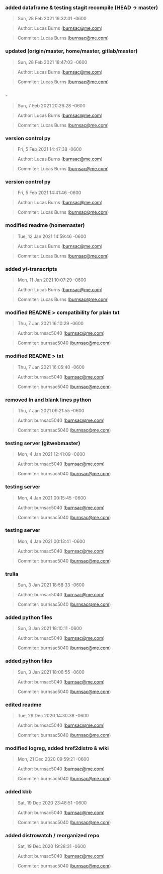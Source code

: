### added dataframe & testing stagit recompile (HEAD -> master)
>Sun, 28 Feb 2021 19:32:01 -0600

>Author: Lucas Burns (burnsac@me.com)

>Commiter: Lucas Burns (burnsac@me.com)




### updated (origin/master, home/master, gitlab/master)
>Sun, 28 Feb 2021 18:47:03 -0600

>Author: Lucas Burns (burnsac@me.com)

>Commiter: Lucas Burns (burnsac@me.com)




### -
>Sun, 7 Feb 2021 20:26:28 -0600

>Author: Lucas Burns (burnsac@me.com)

>Commiter: Lucas Burns (burnsac@me.com)




### version control py
>Fri, 5 Feb 2021 14:47:38 -0600

>Author: Lucas Burns (burnsac@me.com)

>Commiter: Lucas Burns (burnsac@me.com)




### version control py
>Fri, 5 Feb 2021 14:41:46 -0600

>Author: Lucas Burns (burnsac@me.com)

>Commiter: Lucas Burns (burnsac@me.com)




### modified readme (homemaster)
>Tue, 12 Jan 2021 14:59:46 -0600

>Author: Lucas Burns (burnsac@me.com)

>Commiter: Lucas Burns (burnsac@me.com)




### added yt-transcripts
>Mon, 11 Jan 2021 10:07:29 -0600

>Author: Lucas Burns (burnsac@me.com)

>Commiter: Lucas Burns (burnsac@me.com)




### modified README > compatibility for plain txt
>Thu, 7 Jan 2021 16:10:29 -0600

>Author: burnsac5040 (burnsac@me.com)

>Commiter: burnsac5040 (burnsac@me.com)




### modified README > txt
>Thu, 7 Jan 2021 16:05:40 -0600

>Author: burnsac5040 (burnsac@me.com)

>Commiter: burnsac5040 (burnsac@me.com)




### removed In and blank lines python
>Thu, 7 Jan 2021 09:21:55 -0600

>Author: burnsac5040 (burnsac@me.com)

>Commiter: burnsac5040 (burnsac@me.com)




### testing server (gitwebmaster)
>Mon, 4 Jan 2021 12:41:09 -0600

>Author: burnsac5040 (burnsac@me.com)

>Commiter: burnsac5040 (burnsac@me.com)




### testing server
>Mon, 4 Jan 2021 00:15:45 -0600

>Author: burnsac5040 (burnsac@me.com)

>Commiter: burnsac5040 (burnsac@me.com)




### testing server
>Mon, 4 Jan 2021 00:13:41 -0600

>Author: burnsac5040 (burnsac@me.com)

>Commiter: burnsac5040 (burnsac@me.com)




### trulia
>Sun, 3 Jan 2021 18:58:33 -0600

>Author: burnsac5040 (burnsac@me.com)

>Commiter: burnsac5040 (burnsac@me.com)




### added python files
>Sun, 3 Jan 2021 18:10:11 -0600

>Author: burnsac5040 (burnsac@me.com)

>Commiter: burnsac5040 (burnsac@me.com)




### added python files
>Sun, 3 Jan 2021 18:08:55 -0600

>Author: burnsac5040 (burnsac@me.com)

>Commiter: burnsac5040 (burnsac@me.com)




### edited readme
>Tue, 29 Dec 2020 14:30:38 -0600

>Author: burnsac5040 (burnsac@me.com)

>Commiter: burnsac5040 (burnsac@me.com)




### modified logreg, added href2distro & wiki
>Mon, 21 Dec 2020 09:59:21 -0600

>Author: burnsac5040 (burnsac@me.com)

>Commiter: burnsac5040 (burnsac@me.com)




### added kbb
>Sat, 19 Dec 2020 23:48:51 -0600

>Author: burnsac5040 (burnsac@me.com)

>Commiter: burnsac5040 (burnsac@me.com)




### added distrowatch / reorganized repo
>Sat, 19 Dec 2020 19:28:31 -0600

>Author: burnsac5040 (burnsac@me.com)

>Commiter: burnsac5040 (burnsac@me.com)




